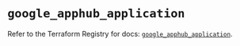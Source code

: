 # `google_apphub_application`

Refer to the Terraform Registry for docs: [`google_apphub_application`](https://registry.terraform.io/providers/hashicorp/google/6.11.2/docs/resources/apphub_application).

